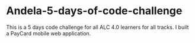 # Andela-5-days-of-code-challenge

This is a 5 days code challenge for all ALC 4.0 learners for all tracks. I built a PayCard mobile web application.
